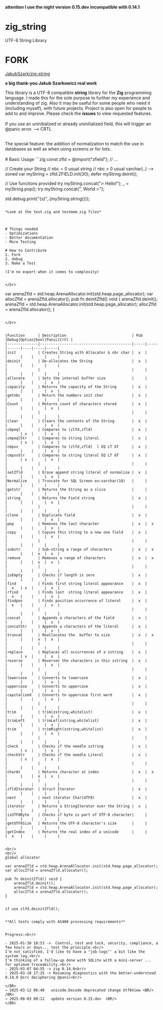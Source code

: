 **attention I use the night version 0.15.dev incompatible with 0.14.1**

# zig_string
UTF-8 String Library

# FORK
[JakubSzark/zig-string]((https://github.com/JakubSzark/zig-string))


**a big thank-you Jakub Szarkowicz  real work**

This library is a UTF-8 compatible **string** library for the **Zig** programming language. 
I made this for the sole purpose to further my experience and understanding of zig.
Also it may be useful for some people who need it (including myself), with future projects. Project is also open for people to add to and improve. Please check the **issues** to view requested features.
<br/>
<br/>
If you use an uninitialized or already uninitialized field, this will trigger an @panic error.  --> CRTL
<br/>

<br/>
The special feature: the addition of normalization to match the use in databases as well as when using screens or for lists.
<br/>
<br/>
# Basic Usage
```zig
const zfld = @import("zfield");
// ...

// Create your String
// nbc = 0 usual string 
// nbc > 0 usual varchar(..) --> zoned 
var myString = zfld.ZFIELD.init(30);
defer myString.deinit();

// Use functions provided
try myString.concat("🔥 Hello!");
_ = myString.pop();
try myString.concat(", World 🔥");

std.debug.print("{s}",.{myString.string()});
```

*Look at the test.zig and testmem.zig files*



# Things needed
- Optimizations
- Better documentation
- More Testing

# How to Contribute
1. Fork
2. debug
3. Make a Test

(I'm no expert when it comes to complexity)


</br>

```
var arenaZfld = std.heap.ArenaAllocator.init(std.heap.page_allocator);
var allocZfld = arenaZfld.allocator();
pub fn deinitZfld() void {
    arenaZfld.deinit();
    arenaZfld = std.heap.ArenaAllocator.init(std.heap.page_allocator);
    allocZfld = arenaZfld.allocator();
}
```

</br>


|Function      | Description                              | Pub |Debug|Option|bool|Panic|Crtl |
|--------------|------------------------------------------|-----|-----|------|----|-----|-----|
|init          | Creates String with Allocator & nbr char |  x  |     |      |    |     |     |
|deinit        | De-allocates the String                  |  x  |     |      |    |     |     |
|              |                                          |     |     |      |    |     |     |
|allocate      | Sets the internal buffer size            |     |     |      |    |     |  x  |
|capacity      | Returns the capacity of the String       |  x  |     |      |    |     |  x  |
|getnbc        | Return the numbers init char             |  x  |     |      |    |     |     |  
|Count         | Returns count of characters stored       |  x  |     |      |    |     |  x  |
|              |                                          |     |     |      |    |     |     |
|clear         | Clears the contents of the String        |  x  |     |      |    |     |  x  |
|cmpeql        | Compares to (zlfd,zfld)                  |  x  |     |      | x  |     |  x  |
|cmpeqlStr     | Compares to string literal               |  x  |     |      | x  |     |  x  |
|cmpxx         | Compares to (zlfd,zfld)  l EQ LT GT      |  x  |     |      |    |     |  x  |
|cmpxxStr      | Compares to string literal EQ LT GT      |  x  |     |      | x  |     |  x  |
|              |                                          |     |     |      |    |     |     |
|setZfld       | Erase append string literal of normalize |  x  |     |      |    |     |  x  |
|Normalize     | Truncate for SQL Screen ex:varchar(10)   |     |     |      |    |     |     |
|getstr        | Returns the String as a slice            |     |     |      |    |     |     |
|string        | Returns the Field string                 |  x  |     |      |    |     |  x  |
|              |                                          |     |     |      |    |     |     |
|clone         | Duplicate field                          |  x  |     |      |    |     |  x  |
|pop           | Removes the last character               |  x  |  x  |      |    |     |  x  |
|copy          | Copies this string to a new one field    |  x  |     |      |    |     |  x  |
|              |                                          |     |     |      |    |     |     |
|substr        | Sub-string a range of characters         |  x  |  x  |      |    |  x  |  x  |
|remove        | Removes a range of characters            |  x  |  x  |      |    |  x  |  x  |
|              |                                          |     |     |      |    |     |     |
|isEmpty       | Checks if length is zero                 |  x  |     |      |    |     |     |
|find          | Finds first string literal appearance    |  x  |     |  x   | x  |     |  x  |
|rfind         | Finds last  string literal appearance    |  x  |     |  x   |    |     |  x  |
|findpos       | Finds position occurrence of literal     |  x  |     |  x   |    |     |  x  |
|              |                                          |     |     |      |    |     |     |
|concat        | Appends a characters of the field        |  x  |     |      |    |     |  x  |
|concatStr     | Appends a characters of the literal      |  x  |     |      |    |     |  x  |
|truncat       | Reallocates the  buffer to size          |  x  |  x  |      |    |  x  |  x  |
|              |                                          |     |     |      |    |     |     |
|replace       | Replaces all occurrences of a zstring    |  x  |     |      | x  |     |  x  |
|reverse       | Reverses the characters in this zstring  |  x  |     |      |    |     |  x  |
|              |                                          |     |     |      |    |     |     |
|lowercase     | Converts to lowercase                    |  x  |     |      |    |     |  x  |
|uppercase     | Converts to uppercase                    |  x  |     |      |    |     |  x  |
|capitalized   | Converts to uppercase first word         |  x  |     |      |    |     |  x  |
|              |                                          |     |     |      |    |     |     |
|trim          | trim(zstring,whitelist)                  |  x  |     |      |    |     |  x  |
|trimLeft      | trimLef(zstring,whitelist)               |  x  |     |      |    |     |  x  |
|trim          | trimRight(zstring,whitelist)             |  x  |     |      |    |     |  x  |
|              |                                          |     |     |      |    |     |     |
|check         | Checks if the needle zstring             |  x  |     |      | x  |     |  x  |
|checkStr      | Checks if the needle Literal             |  x  |     |      | x  |     |  x  |
|              |                                          |     |     |      |    |     |     |
|charAt        | Returns character at index               |  x  |  x  |      |    |  x  |  x  |
|              |                                          |     |     |      |    |     |     |
|zfldIterator  | Struct Iterator                          |  x  |     |      |    |     |     |
|next          | next iterator Char(UTF8)                 |  x  |     |      |    |     |     |
|iterator      | Returns a StringIterator over the String |  x  |     |      |    |     |     |
|isUTF8Byte    | Checks if byte is part of UTF-8 character|     |     |      |    |     |     |
|getUTF8Size   | Returns the UTF-8 character's size       |     |     |      |    |     |     |
|getIndex      | Returns the real index of a unicode      |     |     |  x   |    |     |     |


<br/>
<br/>
global allocator

```
    var arenaZfld = std.heap.ArenaAllocator.init(std.heap.page_allocator);
    var allocZfld = arenaZfld.allocator();

	pub fn deinitZfld() void {
	    arenaZfld.deinit();
	    arenaZfld = std.heap.ArenaAllocator.init(std.heap.page_allocator);
	    allocZfld = arenaZfld.allocator();
	}
```

if use zlfd.deinitZfld();


**All tests comply with AS400 processing requirements**


Progress:<br/>

- 2025-01-30 18:53 ->  Control, test and lock, security, compliance, a few hours or days... test the principle.<br/>
I'm not satisfied, I'd like to have a "job-logs"' a bit like the system log,<br/>
I'm thinking of a follow-up done with SQLite with a mini-server ... for optimum traceability.<br/>
- 2025-03-07 04:55 -> zig 0.14.0<br/>  
- 2025-03-10 17:25 -> Resuming diagnostics with the better-understood 0.14.0 @src deciphering @panic<br/>

</BR>
→ 2025-03-12 06:40   unicode.Decode deprecated change Utf8View <BR/>
/BR>
→ 2025-08-03 00:12   update version 0.15.dev  <BR/>
</BR>
